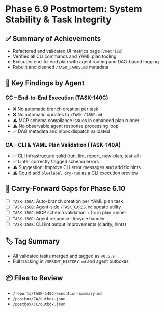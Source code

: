 # Phase 6.9 Postmortem: System Stability & Task Integrity

## ✅ Summary of Achievements
- Refactored and validated UI metrics page (`/metrics`)
- Verified all CLI commands and YAML plan tooling
- Executed end-to-end plan with agent routing and DAG-based logging
- Rebuilt and cleaned `/TASK_CARDS.md` metadata

## 🧠 Key Findings by Agent

### CC – End-to-End Execution (TASK-140C)
- ❌ No automatic branch creation per task
- ❌ No automatic updates to `/TASK_CARDS.md`
- ⚠️ MCP schema compliance issues in enhanced plan runner
- ⚠️ No observable agent response processing loop
- ✅ DAG metadata and inbox dispatch validated

### CA – CLI & YAML Plan Validation (TASK-140A)
- ✅ CLI infrastructure solid (run, lint, report, new-plan, test-all)
- ✅ Linter correctly flagged schema errors
- ⚠️ Suggestion: Improve CLI error messages and add fix hints
- ⚠️ Could add `bluelabel dry-run` as a CLI execution preview

## 🚨 Carry-Forward Gaps for Phase 6.10
- [ ] `TASK-150A`: Auto-branch creation per YAML plan task
- [ ] `TASK-150B`: Agent-side `/TASK_CARDS.md` update utility
- [ ] `TASK-150C`: MCP schema validation + fix in plan runner
- [ ] `TASK-150D`: Agent response lifecycle handler
- [ ] `TASK-150E`: CLI lint output improvements (clarity, hints)

## 🏷️ Tag Summary
- All validated tasks merged and tagged as `v0.6.9`
- Full tracking in `/SPRINT_HISTORY.md` and agent outboxes

## 📦 Files to Review
- `/reports/TASK-140C-execution-summary.md`
- `/postbox/CA/outbox.json`
- `/postbox/CC/outbox.json` 